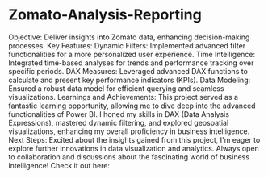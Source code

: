 # Zomato-Analysis-Reporting
Objective: Deliver insights into Zomato data, enhancing decision-making processes.
Key Features: Dynamic Filters: Implemented advanced filter functionalities for a more personalized user experience.
Time Intelligence: Integrated time-based analyses for trends and performance tracking over specific periods.
DAX Measures: Leveraged advanced DAX functions to calculate and present key performance indicators (KPIs).
Data Modeling: Ensured a robust data model for efficient querying and seamless visualizations.
Learnings and Achievements:
This project served as a fantastic learning opportunity, allowing me to dive deep into the advanced functionalities of Power BI. I honed my skills in DAX (Data Analysis Expressions), mastered dynamic filtering, and explored geospatial visualizations, enhancing my overall proficiency in business intelligence.
Next Steps:
Excited about the insights gained from this project, I'm eager to explore further innovations in data visualization and analytics. Always open to collaboration and discussions about the fascinating world of business intelligence! Check it out here:
